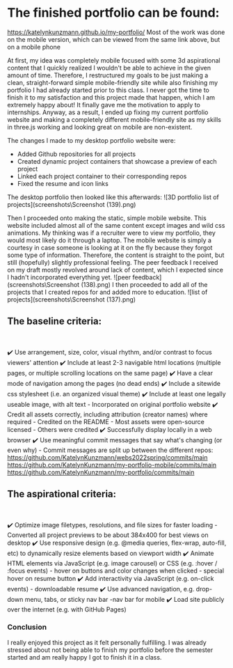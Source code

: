 # The finished portfolio can be found:
https://katelynkunzmann.github.io/my-portfolio/
Most of the work was done on the mobile version, which can be viewed from the same link above, but on a mobile phone
<br>

At first, my idea was completely mobile focused with some 3d aspirational content that I quickly realized I wouldn't be able to achieve in the given amount of time. Therefore, I restructured my goals to be just making a clean, straight-forward simple mobile-friendly site while also finishing my portfolio I had already started prior to this class. I never got the time to finish it to my satisfaction and this project made that happen, which I am extremely happy about! It finally gave me the motivation to apply to internships. Anyway, as a result, I ended up fixing my current portfolio website and making a completely different mobile-friendly site as my skills in three.js working and looking great on mobile are non-existent.

The changes I made to my desktop portfolio website were:
* Added Github repositories for all projects
* Created dynamic project containers that showcase a preview of each project
* Linked each project container to their corresponding repos
* Fixed the resume and icon links

The desktop portfolio then looked like this afterwards: 
![3D portfolio list of projects](screenshots\Screenshot (139).png)

Then I proceeded onto making the static, simple mobile website. This website included almost all of the same content except images and wild css animations. My thinking was if a recruiter were to view my portfolio, they would most likely do it through a laptop. The mobile website is simply a courtesy in case someone is looking at it on the fly because they forgot some type of information. Therefore, the content is straight to the point, but still (hopefully) slightly professional feeling.
The peer feedback I received on my draft mostly revolved around lack of content, which I expected since I hadn't incorporated everything yet.
![peer feedback](screenshots\Screenshot (138).png)
I then proceeded to add all of the projects that I created repos for and added more to education.
![list of projects](screenshots\Screenshot (137).png)

## The baseline criteria: ##
<br>

:heavy_check_mark: Use arrangement, size, color, visual rhythm, and/or contrast to focus viewers' attention
:heavy_check_mark: Include at least 2-3 navigable html locations (multiple pages, or multiple scrolling locations on the same page)
:heavy_check_mark: Have a clear mode of navigation among the pages (no dead ends)
:heavy_check_mark: Include a sitewide css stylesheet (i.e. an organized visual theme)
:heavy_check_mark: Include at least one legally useable image, with alt text
    - Incorporated on original portfolio website
:heavy_check_mark: Credit all assets correctly, including attribution (creator names) where required
    - Credited on the README
    - Most assets were open-source licensed
    - Others were credited
:heavy_check_mark: Successfully display locally in a web browser
:heavy_check_mark: Use meaningful commit messages that say what's changing (or even why)
    - Commit messages are split up between the different repos: https://github.com/KatelynKunzmann/webs2022spring/commits/main
    https://github.com/KatelynKunzmann/my-portfolio-mobile/commits/main
    https://github.com/KatelynKunzmann/my-portfolio/commits/main

## The aspirational criteria: ##
<br>


:heavy_check_mark: Optimize image filetypes, resolutions, and file sizes for faster loading
    - Converted all project previews to be about 384x400 for best views on desktop
:heavy_check_mark: Use responsive design (e.g. @media queries, flex-wrap, auto-fill, etc) to dynamically resize elements based on viewport width
:heavy_check_mark: Animate HTML elements via JavaScript (e.g. image carousel) or CSS (e.g. :hover / :focus events)
    - hover on buttons and color changes when clicked
    - special hover on resume button
:heavy_check_mark: Add interactivity via JavaScript (e.g. on-click events)
    - downloadable resume
:heavy_check_mark: Use advanced navigation, e.g. drop-down menu, tabs, or sticky nav bar
    -nav bar for mobile
:heavy_check_mark: Load site publicly over the internet (e.g. with GitHub Pages)

### Conclusion ###
I really enjoyed this project as it felt personally fulfilling. I was already stressed about not being able to finish my portfolio before the semester started and am really happy I got to finish it in a class.